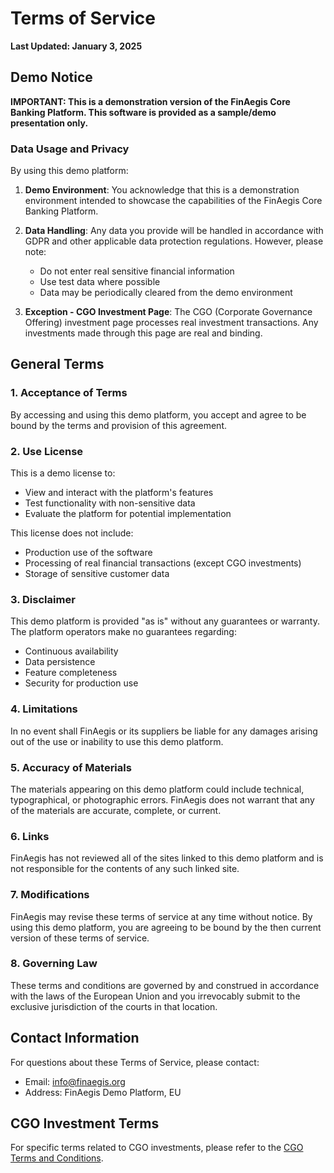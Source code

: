 # Terms of Service

**Last Updated: January 3, 2025**

## Demo Notice

**IMPORTANT: This is a demonstration version of the FinAegis Core Banking Platform. This software is provided as a sample/demo presentation only.**

### Data Usage and Privacy

By using this demo platform:

1. **Demo Environment**: You acknowledge that this is a demonstration environment intended to showcase the capabilities of the FinAegis Core Banking Platform.

2. **Data Handling**: Any data you provide will be handled in accordance with GDPR and other applicable data protection regulations. However, please note:
   - Do not enter real sensitive financial information
   - Use test data where possible
   - Data may be periodically cleared from the demo environment

3. **Exception - CGO Investment Page**: The CGO (Corporate Governance Offering) investment page processes real investment transactions. Any investments made through this page are real and binding.

## General Terms

### 1. Acceptance of Terms

By accessing and using this demo platform, you accept and agree to be bound by the terms and provision of this agreement.

### 2. Use License

This is a demo license to:
- View and interact with the platform's features
- Test functionality with non-sensitive data
- Evaluate the platform for potential implementation

This license does not include:
- Production use of the software
- Processing of real financial transactions (except CGO investments)
- Storage of sensitive customer data

### 3. Disclaimer

This demo platform is provided "as is" without any guarantees or warranty. The platform operators make no guarantees regarding:
- Continuous availability
- Data persistence
- Feature completeness
- Security for production use

### 4. Limitations

In no event shall FinAegis or its suppliers be liable for any damages arising out of the use or inability to use this demo platform.

### 5. Accuracy of Materials

The materials appearing on this demo platform could include technical, typographical, or photographic errors. FinAegis does not warrant that any of the materials are accurate, complete, or current.

### 6. Links

FinAegis has not reviewed all of the sites linked to this demo platform and is not responsible for the contents of any such linked site.

### 7. Modifications

FinAegis may revise these terms of service at any time without notice. By using this demo platform, you are agreeing to be bound by the then current version of these terms of service.

### 8. Governing Law

These terms and conditions are governed by and construed in accordance with the laws of the European Union and you irrevocably submit to the exclusive jurisdiction of the courts in that location.

## Contact Information

For questions about these Terms of Service, please contact:
- Email: info@finaegis.org
- Address: FinAegis Demo Platform, EU

## CGO Investment Terms

For specific terms related to CGO investments, please refer to the [CGO Terms and Conditions](/cgo/terms).
